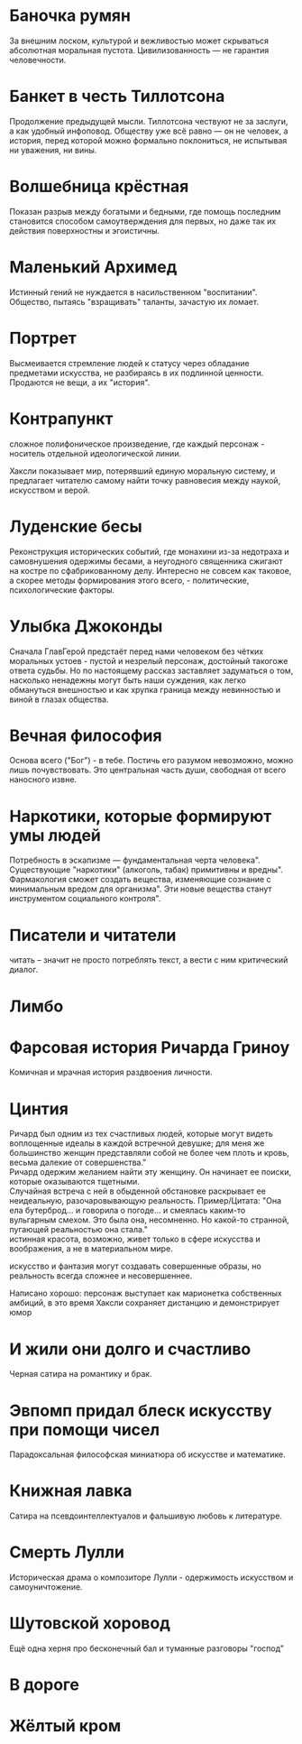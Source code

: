 # Баночка румян
За внешним лоском, культурой и вежливостью может скрываться абсолютная моральная пустота. Цивилизованность — не гарантия человечности.
# Банкет в честь Тиллотсона
Продолжение предыдущей мысли. Тиллотсона чествуют не за заслуги, а как удобный инфоповод. Обществу уже всё равно — он не человек, а история, перед которой можно формально поклониться, не испытывая ни уважения, ни вины.
# Волшебница крёстная
Показан разрыв между богатыми и бедными, где помощь последним становится способом самоутверждения для первых, но даже так их действия поверхностны и эгоистичны.
# Маленький Архимед
Истинный гений не нуждается в насильственном "воспитании". Общество, пытаясь "взращивать" таланты, зачастую их ломает.
# Портрет
Высмеивается стремление людей к статусу через обладание предметами искусства, не разбираясь в их подлинной ценности. Продаются не вещи, а их "история".
# Контрапункт
сложное полифоническое произведение, где каждый персонаж - носитель отдельной идеологической линии.

Хаксли показывает мир, потерявший единую моральную систему, и предлагает читателю самому найти точку равновесия между наукой, искусством и верой.
# Луденские бесы
Реконструкция исторических событий, где монахини из-за недотраха и самовнушения одержимы бесами, а неугодного священника сжигают на костре по сфабрикованному делу. Интересно не совсем как таковое, а скорее методы формирования этого всего, - политические, психологические факторы. 
# Улыбка Джоконды
Сначала ГлавГерой предстаёт перед нами человеком без чётких моральных устоев - пустой и незрелый персонаж, достойный такогоже ответа судьбы. Но по настоящему рассказ заставляет задуматься о том, насколько ненадежны могут быть наши суждения, как легко обмануться внешностью и как хрупка граница между невинностью и виной в глазах общества.
# Вечная философия
Основа всего ("Бог") - в тебе. Постичь его разумом невозможно, можно лишь почувствовать. Это центральная часть души, свободная от всего наносного извне.
# Наркотики, которые формируют умы людей
Потребность в эскапизме — фундаментальная черта человека". Существующие "наркотики" (алкоголь, табак) примитивны и вредны". Фармакология сможет создать вещества, изменяющие сознание с минимальным вредом для организма". Эти новые вещества станут инструментом социального контроля".

# Писатели и читатели
читать – значит не просто потреблять текст, а вести с ним критический диалог. 



# Лимбо
# Фарсовая история Ричарда Гриноу
Комичная и мрачная история раздвоения личности.
# Цинтия
Ричард был одним из тех счастливых людей, которые могут видеть воплощенные идеалы в каждой встречной девушке; для меня же большинство женщин представляли собой не более чем плоть и кровь, весьма далекие от совершенства."  
Ричард одержим желанием найти эту женщину. Он начинает ее поиски, которые оказываются тщетными.   
Случайная встреча с ней в обыденной обстановке раскрывает ее неидеальную, разочаровывающую реальность. 
Пример/Цитата: "Она ела бутерброд... и говорила о погоде... и смеялась каким-то вульгарным смехом. Это была она, несомненно. Но какой-то странной, пугающей реальностью она стала."  
истинная красота, возможно, живет только в сфере искусства и воображения, а не в материальном мире.

искусство и фантазия могут создавать совершенные образы, но реальность всегда сложнее и несовершеннее.

Написано хорошо: персонаж выступает как марионетка собственных амбиций, в это время Хаксли сохраняет дистанцию и демонстрирует юмор
# И жили они долго и счастливо
Черная сатира на романтику и брак. 
# Эвпомп придал блеск искусству при помощи чисел
Парадоксальная философская миниатюра об искусстве и математике.
# Книжная лавка
Сатира на псевдоинтеллектуалов и фальшивую любовь к литературе.
# Смерть Лулли
Историческая драма о композиторе Лулли - одержимость искусством и самоуничтожение.


# Шутовской хоровод
Ещё одна херня про бесконечный бал и туманные разговоры "господ"

# В дороге

# Жёлтый кром